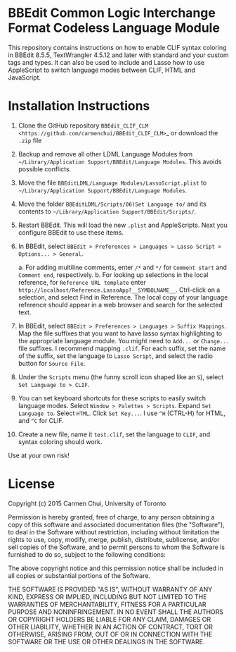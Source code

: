 # BBEdit Common Logic Interchange Format Codeless Language Module

This repository contains instructions on how to enable CLIF syntax
coloring in BBEdit 8.5.5, TextWrangler 4.5.12 and later with standard and your custom tags and types. It can also be used to include and Lasso how to use AppleScript to switch language modes between CLIF, HTML and JavaScript.

Installation Instructions
=========================

1. Clone the GitHub repository `BBEdit_CLIF_CLM
   <https://github.com/carmenchui/BBEdit_CLIF_CLM>`_ or download the
   ``.zip`` file
2. Backup and remove all other LDML Language Modules from
   ``~/Library/Application Support/BBEdit/Language Modules``. This avoids
   possible conflicts.
3. Move the file ``BBEditLDML/Language Modules/LassoScript.plist`` to
   ``~/Library/Application Support/BBEdit/Language Modules``.
4. Move the folder ``BBEditLDML/Scripts/06)Set Language to/`` and its contents
   to ``~/Library/Application Support/BBEdit/Scripts/``.
5. Restart BBEdit. This will load the new ``.plist`` and AppleScripts.  Next
   you configure BBEdit to use these items.
6. In BBEdit, select `BBEdit > Preferences > Languages > Lasso Script >
   Options... > General`.
   
   a. For adding multiline comments, enter ``/*`` and ``*/`` for `Comment start`
      and `Comment end`, respectively.
   b. For looking up selections in the local reference, for `Reference URL
      template` enter ``http://localhost/Reference.LassoApp?__SYMBOLNAME__``.
      Ctrl-click on a selection, and select Find in Reference. The local copy
      of your language reference should appear in a web browser and search for
      the selected text.
7. In BBEdit, select `BBEdit > Preferences > Languages > Suffix Mappings`. Map
   the file suffixes that you want to have lasso syntax highlighting to the
   appropriate language module.  You might need to `Add...` or `Change...`
   file suffixes. I recommend mapping ``.clif``. For
   each suffix, set the name of the suffix, set the language to `Lasso
   Script`, and select the radio button for `Source File`.
8. Under the `Scripts` menu (the funny scroll icon shaped like an ``S``),
   select `Set Language to > CLIF`.
9. You can set keyboard shortcuts for these scripts to easily switch language
   modes.  Select `Window > Palettes > Scripts`. Expand `Set Language to`.
   Select `HTML`. Click `Set Key...`. I use ``^H`` (CTRL-H) for HTML, and
   ``^C`` for CLIF.
10. Create a new file, name it ``test.clif``, set the language to `CLIF`, and
   syntax coloring should work.

Use at your own risk!

# License
Copyright (c) 2015 Carmen Chui, University of Toronto

Permission is hereby granted, free of charge, to any person obtaining a copy of this software and associated documentation files (the "Software"), to deal in the Software without restriction, including without limitation the rights to use, copy, modify, merge, publish, distribute, sublicense, and/or sell copies of the Software, and to permit persons to whom the Software is furnished to do so, subject to the following conditions:

The above copyright notice and this permission notice shall be included in all copies or substantial portions of the Software.

THE SOFTWARE IS PROVIDED "AS IS", WITHOUT WARRANTY OF ANY KIND, EXPRESS OR IMPLIED, INCLUDING BUT NOT LIMITED TO THE WARRANTIES OF MERCHANTABILITY, FITNESS FOR A PARTICULAR PURPOSE AND NONINFRINGEMENT. IN NO EVENT SHALL THE AUTHORS OR COPYRIGHT HOLDERS BE LIABLE FOR ANY CLAIM, DAMAGES OR OTHER LIABILITY, WHETHER IN AN ACTION OF CONTRACT, TORT OR OTHERWISE, ARISING FROM, OUT OF OR IN CONNECTION WITH THE SOFTWARE OR THE USE OR OTHER DEALINGS IN THE SOFTWARE. 